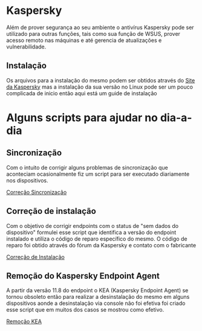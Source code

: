 # Kaspersky 

Além de prover segurança ao seu ambiente o antivírus Kaspersky pode ser utilizado para outras funções, tais como sua função de WSUS, prover acesso remoto nas máquinas e até gerencia de atualizações e vulnerabilidade.

## Instalação

Os arquivos para a instalação do mesmo podem ser obtidos através do [Site da Kaspersky](https://www.kaspersky.com/small-to-medium-business-security/downloads/endpoint?icid=gl_sup-site_trd_ona_oth__onl_b2b_klsupport_tri-dl____kes___) mas a instalação da sua versão no Linux pode ser um pouco complicada de inicio então aqui está um guide de instalação

# Alguns scripts para ajudar no dia-a-dia

## Sincronização
Com o intuito de corrigir alguns problemas de sincronização que aconteciam ocasionalmente fiz um script para ser executado diariamente nos dispositivos.

[Correção Sincronização](https://github.com/JustHobbs/KasperskyGuide/blob/Correção-Dispositivos-Sem-Dados/Scripts/Finalizados/SincronizarAoKSCv3_0.py)

## Correção de instalação
Com o objetivo de corrigir endpoints com o status de "sem dados do dispositivo" formulei esse script que identifica a versão do endpoint instalado e utiliza o código de reparo específico do mesmo.
O código de reparo foi obtido através do fórum da Kaspersky e contato com o fabricante

[Correção de Instalação](https://github.com/JustHobbs/KasperskyGuide/blob/Correção-Dispositivos-Sem-Dados/Scripts/Finalizados/CorrecaoSemDados.py)

## Remoção do Kaspersky Endpoint Agent
A partir da versão 11.8 do endpoint o KEA (Kaspersky Endpoint Agent) se tornou obsoleto então para realizar a desinstalação do mesmo em alguns dispositivos aonde a desinstalação via console não foi efetiva foi criado esse script que em muitos dos casos se mostrou como efetivo.

[Remoção KEA](https://github.com/JustHobbs/KasperskyGuide/blob/Correção-Dispositivos-Sem-Dados/Scripts/Finalizados/RemovedorAutomatizadoKEA.ps1)
